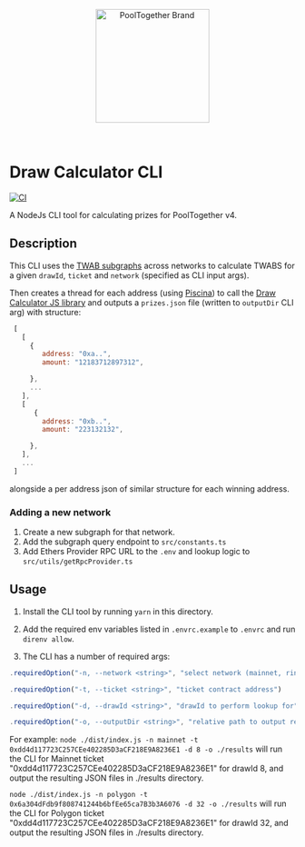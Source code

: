 <p align="center">
  <a href="https://github.com/pooltogether/pooltogether--brand-assets">
    <img src="https://github.com/pooltogether/pooltogether--brand-assets/blob/977e03604c49c63314450b5d432fe57d34747c66/logo/pooltogether-logo--purple-gradient.png?raw=true" alt="PoolTogether Brand" style="max-width:100%;" width="200">
  </a>
</p>

<br />

# Draw Calculator CLI

[![CI](https://github.com/pooltogether/draw-calculator-cli/actions/workflows/main.yml/badge.svg)](https://github.com/pooltogether/draw-calculator-cli/actions/workflows/main.yml)

A NodeJs CLI tool for calculating prizes for PoolTogether v4.

## Description

This CLI uses the [TWAB subgraphs](https://github.com/pooltogether/twab-subgraph) across networks to calculate TWABS for a given `drawId`, `ticket` and `network` (specified as CLI input args).

Then creates a thread for each address (using [Piscina](https://www.npmjs.com/package/piscina)) to call the [Draw Calculator JS library](https://github.com/pooltogether/draw-calculators-js) and outputs a `prizes.json` file (written to `outputDir` CLI arg) with structure:

```js
 [
   [
     {
        address: "0xa..",
        amount: "12183712897312",

     },
     ...
   ],
   [
      {
        address: "0xb..",
        amount: "223132132",

     },
   ],
   ...
 ]

```

alongside a per address json of similar structure for each winning address.

### Adding a new network

1. Create a new subgraph for that network.
1. Add the subgraph query endpoint to `src/constants.ts`
1. Add Ethers Provider RPC URL to the `.env` and lookup logic to `src/utils/getRpcProvider.ts`

## Usage

1. Install the CLI tool by running `yarn` in this directory.
1. Add the required env variables listed in `.envrc.example` to `.envrc` and run `direnv allow`.

1. The CLI has a number of required args:

```js
.requiredOption("-n, --network <string>", "select network (mainnet, rinkeby, polygon or binance etc.)")

.requiredOption("-t, --ticket <string>", "ticket contract address")

.requiredOption("-d, --drawId <string>", "drawId to perform lookup for")

.requiredOption("-o, --outputDir <string>", "relative path to output resulting JSON blob");`
```

For example:
`node ./dist/index.js -n mainnet -t 0xdd4d117723C257CEe402285D3aCF218E9A8236E1 -d 8 -o ./results`
will run the CLI for Mainnet ticket "0xdd4d117723C257CEe402285D3aCF218E9A8236E1" for drawId 8, and output the resulting JSON files in ./results directory.

`node ./dist/index.js -n polygon -t 0x6a304dFdb9f808741244b6bfEe65ca7B3b3A6076 -d 32 -o ./results`
will run the CLI for Polygon ticket "0xdd4d117723C257CEe402285D3aCF218E9A8236E1" for drawId 32, and output the resulting JSON files in ./results directory.
